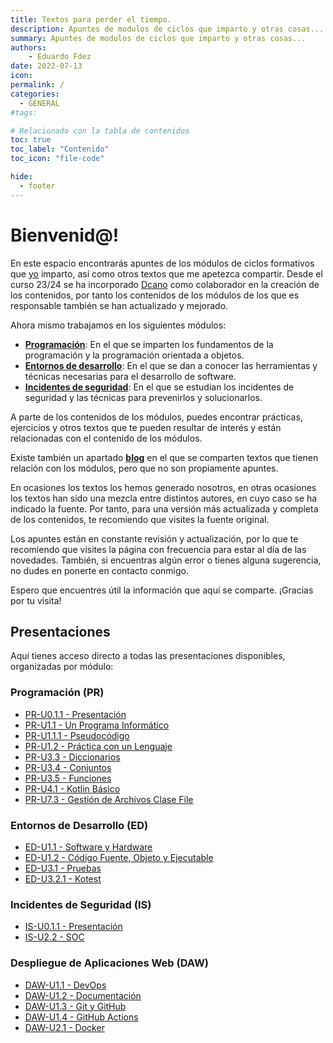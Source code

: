 ```yaml
---
title: Textos para perder el tiempo.
description: Apuntes de modulos de ciclos que imparto y otras cosas...
summary: Apuntes de modulos de ciclos que imparto y otras cosas...
authors:
    - Eduardo Fdez
date: 2022-07-13
icon:   
permalink: /
categories:
  - GENERAL
#tags:

# Relacionado con la tabla de contenidos
toc: true
toc_label: "Contenido"
toc_icon: "file-code"

hide:
  - footer
---
```



# Bienvenid@!

En este espacio encontrarás apuntes de los módulos de ciclos formativos que [yo](https://github.com/revilofe) imparto, así como otros textos que me apetezca compartir. Desde el curso 23/24 se ha incorporado [Dcano](https://github.com/dcanoIESRafaelAlberti) como colaborador en la creación de los contenidos, por tanto los contenidos de los módulos de los que es responsable también se han actualizado y mejorado. 

Ahora mismo trabajamos en los siguientes módulos:

- **[Programación](https://revilofe.github.io/section1/)**: En el que se imparten los fundamentos de la programación y la programación orientada a objetos.     
- **[Entornos de desarrollo](https://revilofe.github.io/section3/)**: En el que se dan a conocer las herramientas y técnicas necesarias para el desarrollo de software.    
- **[Incidentes de seguridad](https://revilofe.github.io/section3/)**: En el que se estudian los incidentes de seguridad y las técnicas para prevenirlos y solucionarlos.    

A parte de los contenidos de los módulos, puedes encontrar prácticas, ejercicios y otros textos que te pueden resultar de interés y están relacionadas con el contenido de los módulos.  

Existe también un apartado **[blog](https://revilofe.github.io/blog/)** en el que se comparten textos que tienen relación con los módulos, pero que no son propiamente apuntes.

En ocasiones los textos los hemos generado nosotros, en otras ocasiones los textos han sido una mezcla entre distintos autores, en cuyo caso se ha indicado la fuente. Por tanto, para una versión más actualizada y completa de los contenidos, te recomiendo que visites la fuente original.

Los apuntes están en constante revisión y actualización, por lo que te recomiendo que visites la página con frecuencia para estar al día de las novedades. También, si encuentras algún error o tienes alguna sugerencia, no dudes en ponerte en contacto conmigo.

Espero que encuentres útil la información que aquí se comparte. ¡Gracias por tu visita!

## Presentaciones

Aquí tienes acceso directo a todas las presentaciones disponibles, organizadas por módulo:

### Programación (PR)

* [PR-U0.1.1 - Presentación](https://revilofe.github.io/slides/PR-U0.1.1.-Presentacion.html)
* [PR-U1.1 - Un Programa Informático](https://revilofe.github.io/slides/PR-U1.1.-UnProgramaInformatico.html)
* [PR-U1.1.1 - Pseudocódigo](https://revilofe.github.io/slides/PR-U1.1.1.-Pseudocodigo.html)
* [PR-U1.2 - Práctica con un Lenguaje](https://revilofe.github.io/slides/PR-U1.2.PracticaConUnLenguajes.html)
* [PR-U3.3 - Diccionarios](https://revilofe.github.io/slides/PR-U3.3.-Diccionarios.html)
* [PR-U3.4 - Conjuntos](https://revilofe.github.io/slides/PR-U3.4.-Conjuntos.html)
* [PR-U3.5 - Funciones](https://revilofe.github.io/slides/PR-U3.5.-Funciones.html)
* [PR-U4.1 - Kotlin Básico](https://revilofe.github.io/slides/PR-U4.1.-KotlinBasico.html)
* [PR-U7.3 - Gestión de Archivos Clase File](https://revilofe.github.io/slides/PR-U7.3.-GestionArchivosClaseFile.html)

### Entornos de Desarrollo (ED)

* [ED-U1.1 - Software y Hardware](https://revilofe.github.io/slides/ED-U1.1.-Software-Hardware.html)
* [ED-U1.2 - Código Fuente, Objeto y Ejecutable](https://revilofe.github.io/slides/ED-U1.2.-CodigoFuenteObjetoEjecutable.html)
* [ED-U3.1 - Pruebas](https://revilofe.github.io/slides/ED-U3.1.-Pruebas.html)
* [ED-U3.2.1 - Kotest](https://revilofe.github.io/slides/ED-U3.2.1.-Kotest.html)

### Incidentes de Seguridad (IS)

* [IS-U0.1.1 - Presentación](https://revilofe.github.io/slides/IS-U0.1.1.-Presentacion.html)
* [IS-U2.2 - SOC](https://revilofe.github.io/slides/IS-U2.2.-SOC.html)

### Despliegue de Aplicaciones Web (DAW)

* [DAW-U1.1 - DevOps](https://revilofe.github.io/slides/DAW-U1.1.-DevOps.html)
* [DAW-U1.2 - Documentación](https://revilofe.github.io/slides/DAW-U1.2.-Documentacion.html)
* [DAW-U1.3 - Git y GitHub](https://revilofe.github.io/slides/DAW-U1.3.-GitGitHub.html)
* [DAW-U1.4 - GitHub Actions](https://revilofe.github.io/slides/DAW-U1.4.-GitHubAction.html)
* [DAW-U2.1 - Docker](https://revilofe.github.io/slides/DAW-U2.1.-Docker.html)

